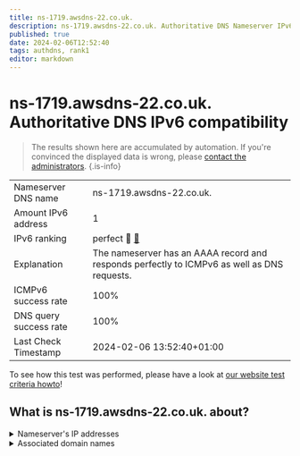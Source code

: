 ```yaml
---
title: ns-1719.awsdns-22.co.uk.
description: ns-1719.awsdns-22.co.uk. Authoritative DNS Nameserver IPv6 compatibility
published: true
date: 2024-02-06T12:52:40
tags: authdns, rank1
editor: markdown
---
```


# ns-1719.awsdns-22.co.uk. Authoritative DNS IPv6 compatibility

> The results shown here are accumulated by automation. If you're convinced the displayed data is wrong, please [contact the administrators](/howto/chat). 
{.is-info}




|   |   |
| - | - |
| Nameserver DNS name | ns-1719.awsdns-22.co.uk.
| Amount IPv6 address | 1
| IPv6 ranking | perfect :1st_place_medal: [🔗](/howto/ranking) |
| Explanation | The nameserver has an AAAA record and responds perfectly to ICMPv6 as well as DNS requests. |
| ICMPv6 success rate | 100%|
| DNS query success rate | 100% |
| Last Check Timestamp | 2024-02-06 13:52:40+01:00 |

To see how this test was performed, please have a look at [our website test criteria howto](/howto/testcriteria/authdns)!


## What is ns-1719.awsdns-22.co.uk. about?




<details>
<summary>Nameserver's IP addresses</summary>

2600:9000:5306:b700::1

</details>



<details>
<summary>Associated domain names</summary>

www.berlin.de

</details>
